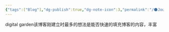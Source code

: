 ```yaml
---
{"tags":["Blog"],"dg-publish":true,"dg-note-icon":3,"permalink":"/🌑Journal_手札/小记/小记_20240919/","dgPassFrontmatter":true,"noteIcon":3,"created":"2024-09-17T17:03:24.587+08:00","updated":"2024-09-19T08:06:03.226+08:00"}
---
```


digital garden该博客刚建立时最多的想法是能否快速的填充博客的内容，丰富